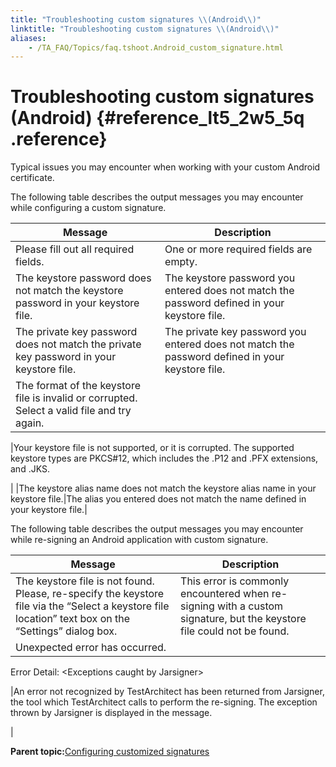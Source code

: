 ```yaml
--- 
title: "Troubleshooting custom signatures \\(Android\\)"
linktitle: "Troubleshooting custom signatures \\(Android\\)"
aliases: 
    - /TA_FAQ/Topics/faq.tshoot.Android_custom_signature.html
---
```

# Troubleshooting custom signatures \(Android\) {#reference_lt5_2w5_5q .reference}

Typical issues you may encounter when working with your custom Android certificate.

The following table describes the output messages you may encounter while configuring a custom signature.

|Message|Description|
|-------|-----------|
|Please fill out all required fields.|One or more required fields are empty.|
|The keystore password does not match the keystore password in your keystore file.|The keystore password you entered does not match the password defined in your keystore file.|
|The private key password does not match the private key password in your keystore file.|The private key password you entered does not match the password defined in your keystore file.|
|The format of the keystore file is invalid or corrupted. Select a valid file and try again.

|Your keystore file is not supported, or it is corrupted. The supported keystore types are PKCS\#12, which includes the .P12 and .PFX extensions, and .JKS.

|
|The keystore alias name does not match the keystore alias name in your keystore file.|The alias you entered does not match the name defined in your keystore file.|

The following table describes the output messages you may encounter while re-signing an Android application with custom signature.

|Message|Description|
|-------|-----------|
|The keystore file is not found. Please, re-specify the keystore file via the “Select a keystore file location” text box on the “Settings” dialog box.|This error is commonly encountered when re-signing with a custom signature, but the keystore file could not be found.|
|Unexpected error has occurred.

 Error Detail: <Exceptions caught by Jarsigner\>

|An error not recognized by TestArchitect has been returned from Jarsigner, the tool which TestArchitect calls to perform the re-signing. The exception thrown by Jarsigner is displayed in the message.

|

**Parent topic:**[Configuring customized signatures](../../Android/Topics/Android_configuring_customized_certificate.html)

